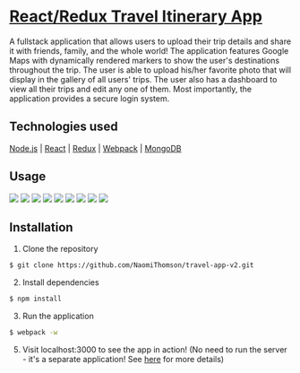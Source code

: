 # [React/Redux Travel Itinerary App](http://agile-mesa-83405.herokuapp.com/)
A fullstack application that allows users to upload their trip details and share it with friends, family, and the whole world! The application features Google Maps with dynamically rendered markers to show the user's destinations throughout the trip. The user is able to upload his/her favorite photo that will display in the gallery of all users' trips. The user also has a dashboard to view all their trips and edit any one of them. Most importantly, the application provides a secure login system. 



## Technologies used
[Node.js](https://nodejs.org/en/) |
[React](https://facebook.github.io/react/) |
[Redux](http://redux.js.org/) |
[Webpack](https://webpack.js.org/) | 
[MongoDB](https://www.mongodb.com/) 



## Usage

![](https://i.imgur.com/afse4rvh.png?1)
![](https://i.imgur.com/3AS0T5Zl.png)
![](https://i.imgur.com/dyQWTGAl.png)
![](https://i.imgur.com/I87Qgtml.png)
![](https://i.imgur.com/LBdtpDLl.png)
![](https://i.imgur.com/wcQvB06l.png)
![](https://i.imgur.com/rTAWAn6l.png)
![](https://i.imgur.com/YxwseGPl.png)
![](https://i.imgur.com/5PUcDB7l.png)



## Installation

1. Clone the repository

```bash
$ git clone https://github.com/NaomiThomson/travel-app-v2.git
```

2. Install dependencies

```bash
$ npm install
```

3. Run the application

```bash
$ webpack -w
```

5. Visit localhost:3000 to see the app in action! (No need to run the server - it's a separate application! See [here](https://github.com/NaomiThomson/travel-itinerary-api) for more details)




